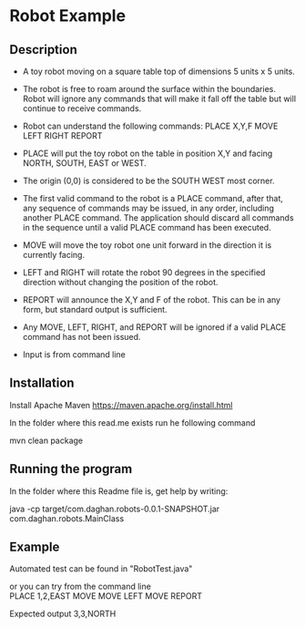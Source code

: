 # Robot Example

Description
-----------

- A toy robot moving on a square table top of dimensions 5 units x 5 units.
- The robot is free to roam around the surface within the boundaries. Robot will ignore any commands that will make it fall off the table but will continue to receive commands.

- Robot can understand the following commands:
    PLACE X,Y,F
    MOVE
    LEFT
    RIGHT
    REPORT

- PLACE will put the toy robot on the table in position X,Y and facing NORTH,
  SOUTH, EAST or WEST.
- The origin (0,0) is considered to be the SOUTH WEST most corner.
- The first valid command to the robot is a PLACE command, after that, any
  sequence of commands may be issued, in any order, including another PLACE
  command. The application should discard all commands in the sequence until
  a valid PLACE command has been executed.
- MOVE will move the toy robot one unit forward in the direction it is
  currently facing.
- LEFT and RIGHT will rotate the robot 90 degrees in the specified direction
  without changing the position of the robot.
- REPORT will announce the X,Y and F of the robot. This can be in any form,
  but standard output is sufficient.

- Any MOVE, LEFT, RIGHT, and REPORT will be ignored if a valid PLACE command has not been issued.
- Input is from command line

## Installation 

Install Apache Maven https://maven.apache.org/install.html
 
In the folder where this read.me exists run he following command

mvn clean package

## Running the program

In the folder where this Readme file is, get help by writing:

java -cp target/com.daghan.robots-0.0.1-SNAPSHOT.jar com.daghan.robots.MainClass

## Example

Automated test can be found in "RobotTest.java"

or you can try from the command line  
    PLACE 1,2,EAST
    MOVE
    MOVE
    LEFT
    MOVE
    REPORT

Expected output
    3,3,NORTH
